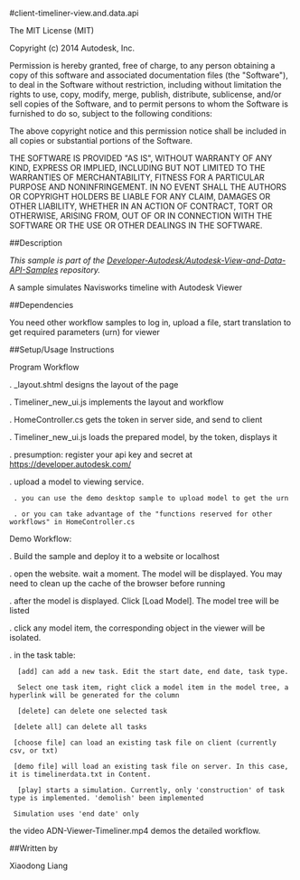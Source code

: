 
#client-timeliner-view.and.data.api

The MIT License (MIT)

Copyright (c) 2014 Autodesk, Inc.

Permission is hereby granted, free of charge, to any person obtaining a copy
of this software and associated documentation files (the "Software"), to deal
in the Software without restriction, including without limitation the rights
to use, copy, modify, merge, publish, distribute, sublicense, and/or sell
copies of the Software, and to permit persons to whom the Software is
furnished to do so, subject to the following conditions:

The above copyright notice and this permission notice shall be included in all
copies or substantial portions of the Software.

THE SOFTWARE IS PROVIDED "AS IS", WITHOUT WARRANTY OF ANY KIND, EXPRESS OR
IMPLIED, INCLUDING BUT NOT LIMITED TO THE WARRANTIES OF MERCHANTABILITY,
FITNESS FOR A PARTICULAR PURPOSE AND NONINFRINGEMENT. IN NO EVENT SHALL THE
AUTHORS OR COPYRIGHT HOLDERS BE LIABLE FOR ANY CLAIM, DAMAGES OR OTHER
LIABILITY, WHETHER IN AN ACTION OF CONTRACT, TORT OR OTHERWISE, ARISING FROM,
OUT OF OR IN CONNECTION WITH THE SOFTWARE OR THE USE OR OTHER DEALINGS IN THE
SOFTWARE.

##Description

*This sample is part of the [Developer-Autodesk/Autodesk-View-and-Data-API-Samples](https://github.com/Developer-Autodesk/autodesk-view-and-data-api-samples) repository.*

A sample simulates Navisworks timeline with Autodesk Viewer



##Dependencies

You need other workflow samples to log in, upload a file, start translation to get required parameters (urn) for viewer

##Setup/Usage Instructions

Program Workflow

. _layout.shtml designs the layout of the page

. Timeliner_new_ui.js implements the layout and workflow   

. HomeController.cs gets the token in server side, and send to client

. Timeliner_new_ui.js loads the prepared model, by the token, displays it

. presumption: register your api key and secret at https://developer.autodesk.com/ 

. upload a model to viewing service. 

     . you can use the demo desktop sample to upload model to get the urn

     . or you can take advantage of the "functions reserved for other workflows" in HomeController.cs


Demo Workflow:

. Build the sample and deploy it to a website or localhost

. open the website. wait a moment. The model will be displayed. You may need to clean up the cache of the browser before running

. after the model is displayed. Click [Load Model]. The model tree will be listed

. click any model item, the corresponding object in the viewer will be isolated. 

. in the task table:

      [add] can add a new task. Edit the start date, end date, task type. 

      Select one task item, right click a model item in the model tree, a hyperlink will be generated for the column 

      [delete] can delete one selected task

     [delete all] can delete all tasks

     [choose file] can load an existing task file on client (currently csv, or txt)

     [demo file] will load an existing task file on server. In this case, it is timelinerdata.txt in Content.

      [play] starts a simulation. Currently, only 'construction' of task type is implemented. 'demolish' been implemented

     Simulation uses 'end date' only   

the video ADN-Viewer-Timeliner.mp4 demos the detailed workflow. 


##Written by 

Xiaodong Liang


